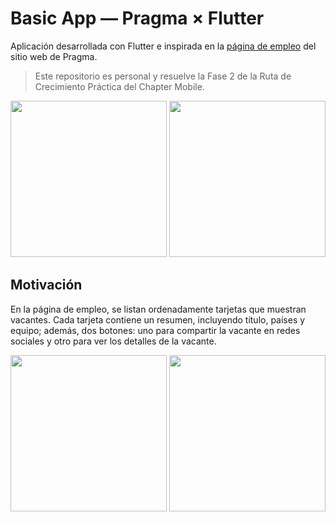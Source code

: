 # Basic App — Pragma × Flutter

Aplicación desarrollada con Flutter e inspirada en la [página de empleo](https://www.pragma.co/es/carrera/vacantes/) del sitio web de Pragma.

> Este repositorio es personal y resuelve la Fase 2 de la Ruta de Crecimiento Práctica del Chapter Mobile.

<img src="https://github.com/user-attachments/assets/b2c8ae0d-23e8-4347-a68f-67db7797de4f" width="250">
<img src="https://github.com/user-attachments/assets/c4413133-2094-4ed9-8648-d518aa2a207a" width="250">

## Motivación

En la página de empleo, se listan ordenadamente tarjetas que muestran vacantes. Cada tarjeta contiene un resumen, incluyendo título, países y equipo; además, dos botones: uno para compartir la vacante en redes sociales y otro para ver los detalles de la vacante.

<img src="https://github.com/user-attachments/assets/96dc46e7-4bf2-4bd1-acae-251d9666b0ed" width="250">
<img src="https://github.com/user-attachments/assets/94a8e5b6-e9c5-4eda-a6b9-e7130da6ce65" width="250">
